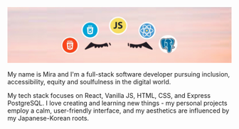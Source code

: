 ![Mira-Kine-Banner](./github.jpg)

My name is Mira and I'm a full-stack software developer pursuing inclusion, accessibility, equity and soulfulness in the digital world.

My tech stack focuses on React, Vanilla JS, HTML, CSS, and Express PostgreSQL.
I love creating and learning new things - my personal projects employ a calm, user-friendly interface, and my aesthetics are influenced by my Japanese-Korean roots.

